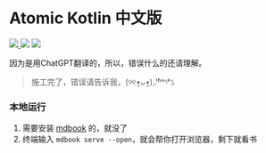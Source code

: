# Atomic Kotlin 中文版

<p>
  <a href = "https://vhuuyt.github.io/Atomic-Kotlin-zh/" target = "_blank">
    <img src = "https://img.shields.io/website?up_message=Atomic-Kotlin-zh&url=https%3A%2F%2Fimg.shields.io%2Fgithub%2Factions%2Fworkflow%2Fstatus%2Fvhuuyt%2FAtomic-Kotlin-zh%2Fmdbook.yml%3Fbranch%3Dmaster"/>
  </a>
  <a>
    <img src="https://img.shields.io/github/actions/workflow/status/vhuuyt/Atomic-Kotlin-zh/mdbook.yml?branch=master"/>
  </a>
  <a>
    <img src="https://img.shields.io/badge/finished-96%2F96-green"/>
  </a>
</p>

因为是用ChatGPT翻译的，所以，错误什么的还请理解。

> 施工完了，错误请告诉我，(୨୧•͈ᴗ•͈)◞ᵗʱᵃᵑᵏઽ

### 本地运行

1. 需要安装 [mdbook](https://github.com/rust-lang/mdBook/releases/) 的，就没了
2. 终端输入 `mdbook serve --open`，就会帮你打开浏览器，剩下就看书
